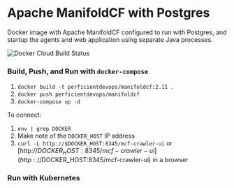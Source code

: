 # Apache ManifoldCF with Postgres
Docker image with Apache ManifoldCF configured to run with Postgres, and startup the agents and web application using separate Java processes.

![Docker Cloud Build Status](https://img.shields.io/docker/cloud/build/perficientdevops/manifoldcf.svg)

### Build, Push, and Run with `docker-compose`
1. `docker build -t perficientdevops/manifoldcf:2.11 .`
1. `docker push perficientdevops/manifoldcf`
1. `docker-compose up -d`

To connect:
1. `env | grep DOCKER`
1. Make note of the `DOCKER_HOST` IP address
1. `curl -L http://$DOCKER_HOST:8345/mcf-crawler-ui` or [http://$DOCKER_HOST:8345/mcf-crawler-ui](http://$DOCKER_HOST:8345/mcf-crawler-ui) in a browser

### Run with Kubernetes
